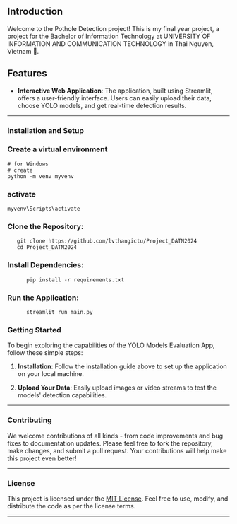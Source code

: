 ## Introduction

Welcome to the Pothole Detection project!  This is my final year project, a project for the Bachelor of Information Technology at UNIVERSITY OF INFORMATION AND COMMUNICATION TECHNOLOGY in Thai Nguyen, Vietnam 🥝.


## Features

- **Interactive Web Application**: The application, built using Streamlit, offers a user-friendly interface. Users can easily upload their data, choose YOLO models, and get real-time detection results.
 
---

### Installation and Setup

### Create a virtual environment
```commandline
# for Windows
# create 
python -m venv myvenv
```

### activate
```commandline
myvenv\Scripts\activate
```


###  **Clone the Repository**:
```commandline
   git clone https://github.com/lvthangictu/Project_DATN2024
   cd Project_DATN2024
```

###  **Install Dependencies**:
```commandline
      pip install -r requirements.txt
```


### **Run the Application**:
```commandline
      streamlit run main.py
```






###  Getting Started

To begin exploring the capabilities of the YOLO Models Evaluation App, follow these simple steps:

1. **Installation**: Follow the installation guide above to set up the application on your local machine.

2. **Upload Your Data**: Easily upload images or video streams to test the models' detection capabilities.


---

### Contributing

We welcome contributions of all kinds - from code improvements and bug fixes to documentation updates. Please feel free to fork the repository, make changes, and submit a pull request. Your contributions will help make this project even better!



---

### License

This project is licensed under the [MIT License](LICENSE.md). Feel free to use, modify, and distribute the code as per the license terms.

---

